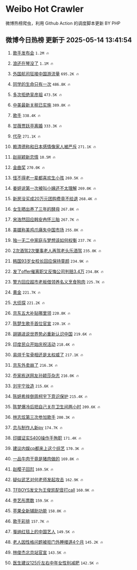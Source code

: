 # Weibo Hot Crawler 



微博热榜爬虫，利用 Github Action 的调度脚本更新 BY PHP 


## 微博今日热榜 更新于 2025-05-14 13:41:54 
1. [歌手发布会](https://s.weibo.com/weibo?q=%E6%AD%8C%E6%89%8B%E5%8F%91%E5%B8%83%E4%BC%9A&t=31&band_rank=1&Refer=top) `1.2M 🔥` 

1. [浪还在琴没了](https://s.weibo.com/weibo?q=%23%E6%B5%AA%E8%BF%98%E5%9C%A8%E7%90%B4%E6%B2%A1%E4%BA%86%23&t=31&band_rank=2&Refer=top) `1.1M 🔥` 

1. [外国航司狂接中国游流量](https://s.weibo.com/weibo?q=%23%E5%A4%96%E5%9B%BD%E8%88%AA%E5%8F%B8%E7%8B%82%E6%8E%A5%E4%B8%AD%E5%9B%BD%E6%B8%B8%E6%B5%81%E9%87%8F%23&t=31&band_rank=3&Refer=top) `695.2K 🔥` 

1. [同学的生命只有一次](https://s.weibo.com/weibo?q=%23%E5%90%8C%E5%AD%A6%E7%9A%84%E7%94%9F%E5%91%BD%E5%8F%AA%E6%9C%89%E4%B8%80%E6%AC%A1%23&t=31&band_rank=4&Refer=top) `486.8K 🔥` 

1. [多次拒绝吴彦祖](https://s.weibo.com/weibo?q=%E5%A4%9A%E6%AC%A1%E6%8B%92%E7%BB%9D%E5%90%B4%E5%BD%A6%E7%A5%96&t=31&band_rank=5&Refer=top) `473.5K 🔥` 

1. [中美最新关税已实施](https://s.weibo.com/weibo?q=%23%E4%B8%AD%E7%BE%8E%E6%9C%80%E6%96%B0%E5%85%B3%E7%A8%8E%E5%B7%B2%E5%AE%9E%E6%96%BD%23&t=31&band_rank=6&Refer=top) `389.8K 🔥` 

1. [歌手](https://s.weibo.com/weibo?q=%E6%AD%8C%E6%89%8B&t=31&band_rank=7&Refer=top) `338.4K 🔥` 

1. [甘薇贾跃亭离婚](https://s.weibo.com/weibo?q=%23%E7%94%98%E8%96%87%E8%B4%BE%E8%B7%83%E4%BA%AD%E7%A6%BB%E5%A9%9A%23&t=31&band_rank=8&Refer=top) `333.3K 🔥` 

1. [代孕](https://s.weibo.com/weibo?q=%E4%BB%A3%E5%AD%95&t=31&band_rank=9&Refer=top) `271.1K 🔥` 

1. [赖清德称和日本感情像家人被严斥](https://s.weibo.com/weibo?q=%23%E8%B5%96%E6%B8%85%E5%BE%B7%E7%A7%B0%E5%92%8C%E6%97%A5%E6%9C%AC%E6%84%9F%E6%83%85%E5%83%8F%E5%AE%B6%E4%BA%BA%E8%A2%AB%E4%B8%A5%E6%96%A5%23&t=31&band_rank=10&Refer=top) `271.1K 🔥` 

1. [赵丽颖新恋情](https://s.weibo.com/weibo?q=%E8%B5%B5%E4%B8%BD%E9%A2%96%E6%96%B0%E6%81%8B%E6%83%85&t=31&band_rank=11&Refer=top) `10.5M 🔥` 

1. [金曲奖](https://s.weibo.com/weibo?q=%E9%87%91%E6%9B%B2%E5%A5%96&t=31&band_rank=12&Refer=top) `270.0K 🔥` 

1. [怪不得老一辈都喜欢生小孩](https://s.weibo.com/weibo?q=%23%E6%80%AA%E4%B8%8D%E5%BE%97%E8%80%81%E4%B8%80%E8%BE%88%E9%83%BD%E5%96%9C%E6%AC%A2%E7%94%9F%E5%B0%8F%E5%AD%A9%23&t=31&band_rank=13&Refer=top) `269.5K 🔥` 

1. [姜妍说第一次被叫小姨还不太理解](https://s.weibo.com/weibo?q=%E5%A7%9C%E5%A6%8D%E8%AF%B4%E7%AC%AC%E4%B8%80%E6%AC%A1%E8%A2%AB%E5%8F%AB%E5%B0%8F%E5%A7%A8%E8%BF%98%E4%B8%8D%E5%A4%AA%E7%90%86%E8%A7%A3&t=31&band_rank=14&Refer=top) `269.0K 🔥` 

1. [新房没买成20万元团购费竟不给退](https://s.weibo.com/weibo?q=%23%E6%96%B0%E6%88%BF%E6%B2%A1%E4%B9%B0%E6%88%9020%E4%B8%87%E5%85%83%E5%9B%A2%E8%B4%AD%E8%B4%B9%E7%AB%9F%E4%B8%8D%E7%BB%99%E9%80%80%23&t=31&band_rank=15&Refer=top) `268.4K 🔥` 

1. [女生晒出养了三年的酵母](https://s.weibo.com/weibo?q=%23%E5%A5%B3%E7%94%9F%E6%99%92%E5%87%BA%E5%85%BB%E4%BA%86%E4%B8%89%E5%B9%B4%E7%9A%84%E9%85%B5%E6%AF%8D%23&t=31&band_rank=16&Refer=top) `267.8K 🔥` 

1. [宋浩然回应韩安冉怀三胎](https://s.weibo.com/weibo?q=%E5%AE%8B%E6%B5%A9%E7%84%B6%E5%9B%9E%E5%BA%94%E9%9F%A9%E5%AE%89%E5%86%89%E6%80%80%E4%B8%89%E8%83%8E&t=31&band_rank=17&Refer=top) `267.7K 🔥` 

1. [美媒称美鸡爪痛失中国市场](https://s.weibo.com/weibo?q=%23%E7%BE%8E%E5%AA%92%E7%A7%B0%E7%BE%8E%E9%B8%A1%E7%88%AA%E7%97%9B%E5%A4%B1%E4%B8%AD%E5%9B%BD%E5%B8%82%E5%9C%BA%23&t=31&band_rank=18&Refer=top) `255.8K 🔥` 

1. [独一无二中家庭与梦想该如何权衡](https://s.weibo.com/weibo?q=%E7%8B%AC%E4%B8%80%E6%97%A0%E4%BA%8C%E4%B8%AD%E5%AE%B6%E5%BA%AD%E4%B8%8E%E6%A2%A6%E6%83%B3%E8%AF%A5%E5%A6%82%E4%BD%95%E6%9D%83%E8%A1%A1&t=31&band_rank=19&Refer=top) `237.7K 🔥` 

1. [2次酒驾2次肇事老人再驾老头乐酒驾](https://s.weibo.com/weibo?q=%232%E6%AC%A1%E9%85%92%E9%A9%BE2%E6%AC%A1%E8%82%87%E4%BA%8B%E8%80%81%E4%BA%BA%E5%86%8D%E9%A9%BE%E8%80%81%E5%A4%B4%E4%B9%90%E9%85%92%E9%A9%BE%23&t=31&band_rank=20&Refer=top) `235.0K 🔥` 

1. [韩国93岁女校长回应保持童颜](https://s.weibo.com/weibo?q=%23%E9%9F%A9%E5%9B%BD93%E5%B2%81%E5%A5%B3%E6%A0%A1%E9%95%BF%E5%9B%9E%E5%BA%94%E4%BF%9D%E6%8C%81%E7%AB%A5%E9%A2%9C%23&t=31&band_rank=21&Refer=top) `234.9K 🔥` 

1. [发了offer催离职又反悔公司判赔3.4万](https://s.weibo.com/weibo?q=%23%E5%8F%91%E4%BA%86offer%E5%82%AC%E7%A6%BB%E8%81%8C%E5%8F%88%E5%8F%8D%E6%82%94%E5%85%AC%E5%8F%B8%E5%88%A4%E8%B5%943.4%E4%B8%87%23&t=31&band_rank=22&Refer=top) `234.8K 🔥` 

1. [警方回应超市老板借领养名义烹食狗肉](https://s.weibo.com/weibo?q=%E8%AD%A6%E6%96%B9%E5%9B%9E%E5%BA%94%E8%B6%85%E5%B8%82%E8%80%81%E6%9D%BF%E5%80%9F%E9%A2%86%E5%85%BB%E5%90%8D%E4%B9%89%E7%83%B9%E9%A3%9F%E7%8B%97%E8%82%89&t=31&band_rank=23&Refer=top) `225.7K 🔥` 

1. [黄金](https://s.weibo.com/weibo?q=%E9%BB%84%E9%87%91&t=31&band_rank=24&Refer=top) `221.7K 🔥` 

1. [大侦探](https://s.weibo.com/weibo?q=%E5%A4%A7%E4%BE%A6%E6%8E%A2&t=31&band_rank=25&Refer=top) `221.2K 🔥` 

1. [京东五大补贴哪里领](https://s.weibo.com/weibo?q=%23%E4%BA%AC%E4%B8%9C%E4%BA%94%E5%A4%A7%E8%A1%A5%E8%B4%B4%E5%93%AA%E9%87%8C%E9%A2%86%23&t=31&band_rank=26&Refer=top) `220.8K 🔥` 

1. [陈楚生歌手首位官宣](https://s.weibo.com/weibo?q=%23%E9%99%88%E6%A5%9A%E7%94%9F%E6%AD%8C%E6%89%8B%E9%A6%96%E4%BD%8D%E5%AE%98%E5%AE%A3%23&t=31&band_rank=27&Refer=top) `220.1K 🔥` 

1. [胡锡进说世界势必重新认识中国](https://s.weibo.com/weibo?q=%E8%83%A1%E9%94%A1%E8%BF%9B%E8%AF%B4%E4%B8%96%E7%95%8C%E5%8A%BF%E5%BF%85%E9%87%8D%E6%96%B0%E8%AE%A4%E8%AF%86%E4%B8%AD%E5%9B%BD&t=31&band_rank=28&Refer=top) `219.6K 🔥` 

1. [印度民众开始庆祝活动](https://s.weibo.com/weibo?q=%E5%8D%B0%E5%BA%A6%E6%B0%91%E4%BC%97%E5%BC%80%E5%A7%8B%E5%BA%86%E7%A5%9D%E6%B4%BB%E5%8A%A8&t=31&band_rank=29&Refer=top) `218.4K 🔥` 

1. [易烊千玺骨相还是太权威了](https://s.weibo.com/weibo?q=%E6%98%93%E7%83%8A%E5%8D%83%E7%8E%BA%E9%AA%A8%E7%9B%B8%E8%BF%98%E6%98%AF%E5%A4%AA%E6%9D%83%E5%A8%81%E4%BA%86&t=31&band_rank=30&Refer=top) `217.1K 🔥` 

1. [京东外卖崩了](https://s.weibo.com/weibo?q=%E4%BA%AC%E4%B8%9C%E5%A4%96%E5%8D%96%E5%B4%A9%E4%BA%86&t=31&band_rank=31&Refer=top) `216.3K 🔥` 

1. [乔家栋送网友孙颖莎杂志](https://s.weibo.com/weibo?q=%E4%B9%94%E5%AE%B6%E6%A0%8B%E9%80%81%E7%BD%91%E5%8F%8B%E5%AD%99%E9%A2%96%E8%8E%8E%E6%9D%82%E5%BF%97&t=31&band_rank=32&Refer=top) `216.0K 🔥` 

1. [刘宇宁妆造](https://s.weibo.com/weibo?q=%E5%88%98%E5%AE%87%E5%AE%81%E5%A6%86%E9%80%A0&t=31&band_rank=33&Refer=top) `215.6K 🔥` 

1. [陈妍希摔倒周柯宇下意识保护](https://s.weibo.com/weibo?q=%E9%99%88%E5%A6%8D%E5%B8%8C%E6%91%94%E5%80%92%E5%91%A8%E6%9F%AF%E5%AE%87%E4%B8%8B%E6%84%8F%E8%AF%86%E4%BF%9D%E6%8A%A4&t=31&band_rank=34&Refer=top) `215.4K 🔥` 

1. [陈梦爆冷后把自己关在卫生间两小时](https://s.weibo.com/weibo?q=%23%E9%99%88%E6%A2%A6%E7%88%86%E5%86%B7%E5%90%8E%E6%8A%8A%E8%87%AA%E5%B7%B1%E5%85%B3%E5%9C%A8%E5%8D%AB%E7%94%9F%E9%97%B4%E4%B8%A4%E5%B0%8F%E6%97%B6%23&t=31&band_rank=35&Refer=top) `209.6K 🔥` 

1. [林志炫第三次参加歌手](https://s.weibo.com/weibo?q=%E6%9E%97%E5%BF%97%E7%82%AB%E7%AC%AC%E4%B8%89%E6%AC%A1%E5%8F%82%E5%8A%A0%E6%AD%8C%E6%89%8B&t=31&band_rank=36&Refer=top) `200.3K 🔥` 

1. [恋与制作人新pv](https://s.weibo.com/weibo?q=%E6%81%8B%E4%B8%8E%E5%88%B6%E4%BD%9C%E4%BA%BA%E6%96%B0pv&t=31&band_rank=37&Refer=top) `174.7K 🔥` 

1. [印媒证实S400操作手殉职](https://s.weibo.com/weibo?q=%E5%8D%B0%E5%AA%92%E8%AF%81%E5%AE%9ES400%E6%93%8D%E4%BD%9C%E6%89%8B%E6%AE%89%E8%81%8C&t=31&band_rank=38&Refer=top) `171.4K 🔥` 

1. [建议内娱cp都来上这个综艺](https://s.weibo.com/weibo?q=%E5%BB%BA%E8%AE%AE%E5%86%85%E5%A8%B1cp%E9%83%BD%E6%9D%A5%E4%B8%8A%E8%BF%99%E4%B8%AA%E7%BB%BC%E8%89%BA&t=31&band_rank=39&Refer=top) `170.3K 🔥` 

1. [一品牛肉干竟是猪肉做的](https://s.weibo.com/weibo?q=%23%E4%B8%80%E5%93%81%E7%89%9B%E8%82%89%E5%B9%B2%E7%AB%9F%E6%98%AF%E7%8C%AA%E8%82%89%E5%81%9A%E7%9A%84%23&t=31&band_rank=40&Refer=top) `169.8K 🔥` 

1. [赵樱子回怼](https://s.weibo.com/weibo?q=%E8%B5%B5%E6%A8%B1%E5%AD%90%E5%9B%9E%E6%80%BC&t=31&band_rank=41&Refer=top) `169.5K 🔥` 

1. [疑似武艺对何老师发起攻击](https://s.weibo.com/weibo?q=%E7%96%91%E4%BC%BC%E6%AD%A6%E8%89%BA%E5%AF%B9%E4%BD%95%E8%80%81%E5%B8%88%E5%8F%91%E8%B5%B7%E6%94%BB%E5%87%BB&t=31&band_rank=42&Refer=top) `162.9K 🔥` 

1. [TFBOYS发文为王俊凯配音打call](https://s.weibo.com/weibo?q=%23TFBOYS%E5%8F%91%E6%96%87%E4%B8%BA%E7%8E%8B%E4%BF%8A%E5%87%AF%E9%85%8D%E9%9F%B3%E6%89%93call%23&t=31&band_rank=43&Refer=top) `160.9K 🔥` 

1. [李艺彤票数](https://s.weibo.com/weibo?q=%E6%9D%8E%E8%89%BA%E5%BD%A4%E7%A5%A8%E6%95%B0&t=31&band_rank=44&Refer=top) `159.5K 🔥` 

1. [苹果全新辅助功能](https://s.weibo.com/weibo?q=%23%E8%8B%B9%E6%9E%9C%E5%85%A8%E6%96%B0%E8%BE%85%E5%8A%A9%E5%8A%9F%E8%83%BD%23&t=31&band_rank=45&Refer=top) `158.0K 🔥` 

1. [歌手彩排](https://s.weibo.com/weibo?q=%E6%AD%8C%E6%89%8B%E5%BD%A9%E6%8E%92&t=31&band_rank=46&Refer=top) `157.7K 🔥` 

1. [戛纳红毯上的中国艺人](https://s.weibo.com/weibo?q=%23%E6%88%9B%E7%BA%B3%E7%BA%A2%E6%AF%AF%E4%B8%8A%E7%9A%84%E4%B8%AD%E5%9B%BD%E8%89%BA%E4%BA%BA%23&t=31&band_rank=47&Refer=top) `149.5K 🔥` 

1. [老人因性格问题被拒门外睡楼道4个月](https://s.weibo.com/weibo?q=%23%E8%80%81%E4%BA%BA%E5%9B%A0%E6%80%A7%E6%A0%BC%E9%97%AE%E9%A2%98%E8%A2%AB%E6%8B%92%E9%97%A8%E5%A4%96%E7%9D%A1%E6%A5%BC%E9%81%934%E4%B8%AA%E6%9C%88%23&t=31&band_rank=48&Refer=top) `145.2K 🔥` 

1. [林俊杰北京站官宣](https://s.weibo.com/weibo?q=%E6%9E%97%E4%BF%8A%E6%9D%B0%E5%8C%97%E4%BA%AC%E7%AB%99%E5%AE%98%E5%AE%A3&t=31&band_rank=49&Refer=top) `143.5K 🔥` 

1. [医生建议125斤左右中年女性别减肥](https://s.weibo.com/weibo?q=%23%E5%8C%BB%E7%94%9F%E5%BB%BA%E8%AE%AE125%E6%96%A4%E5%B7%A6%E5%8F%B3%E4%B8%AD%E5%B9%B4%E5%A5%B3%E6%80%A7%E5%88%AB%E5%87%8F%E8%82%A5%23&t=31&band_rank=50&Refer=top) `142.5K 🔥` 

